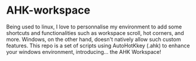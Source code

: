 # AHK-workspace
Being used to linux, I love to personnalise my environment to add some shortcuts and functionalities such as workspace scroll, hot corners, and more. Windows, on the other hand, doesn't natively allow such custom features. This repo is a set of scripts using AutoHotKkey (.ahk) to enhance your windows environment, introducing... the AHK Workspace!
